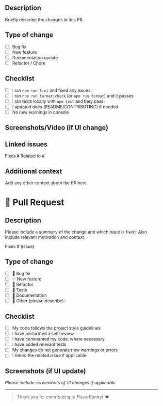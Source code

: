 ## Description

Briefly describe the changes in this PR.

## Type of change

- [ ] Bug fix
- [ ] New feature
- [ ] Documentation update
- [ ] Refactor / Chore

## Checklist

- [ ] I ran `npm run lint` and fixed any issues
- [ ] I ran `npm run format:check` (or `npm run format`) and it passes
- [ ] I ran tests locally with `npm test` and they pass
- [ ] I updated docs (README/CONTRIBUTING) if needed
- [ ] No new warnings in console

## Screenshots/Video (if UI change)

<!-- drag & drop images or videos here -->

## Linked issues

Fixes # Related to #

## Additional context

Add any other context about the PR here.

# 🚀 Pull Request

## Description

Please include a summary of the change and which issue is fixed. Also include relevant motivation
and context.

Fixes # (issue)

## Type of change

- [ ] 🐛 Bug fix
- [ ] ✨ New feature
- [ ] 🔧 Refactor
- [ ] 🧪 Tests
- [ ] 📝 Documentation
- [ ] 🔁 Other (please describe):

## Checklist

- [ ] My code follows the project style guidelines
- [ ] I have performed a self-review
- [ ] I have commented my code, where necessary
- [ ] I have added relevant tests
- [ ] My changes do not generate new warnings or errors
- [ ] I linked the related issue if applicable

## Screenshots (if UI update)

_Please include screenshots of UI changes if applicable._

---

> Thank you for contributing to FlavorPantry! 🍽️
